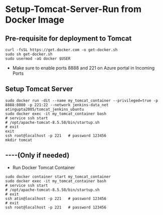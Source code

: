# Setup-Tomcat-Server-Run from Docker Image

## Pre-requisite for deployment to Tomcat
```
curl -fsSL https://get.docker.com -o get-docker.sh
sudo sh get-docker.sh
sudo usermod -aG docker $USER
```

- Make sure to enable ports 8888 and 221 on Azure portal in Incoming Ports


## Setup Tomcat Server
```
sudo docker run -dit --name my_tomcat_container --privileged=true -p 8888:8080 -p 221:22 --network jenkins-data_net atingupta2005/tomcat_jenkins_ubuntu
sudo docker exec -it my_tomcat_container bash
# service ssh start
# /opt/apache-tomcat-8.5.58/bin/startup.sh
# exit
exit
ssh root@localhost -p 221	# password 123456
mkdir tomcat
```

## ----(Only if needed)

- Run Docker Tomcat Container
```
sudo docker container start my_tomcat_container
sudo docker exec -it my_tomcat_container bash
# service ssh start
# /opt/apache-tomcat-8.5.58/bin/startup.sh
# exit
ssh atin@localhost -p 221	# password 123456
# exit
ssh root@localhost -p 221	# password 123456
```
